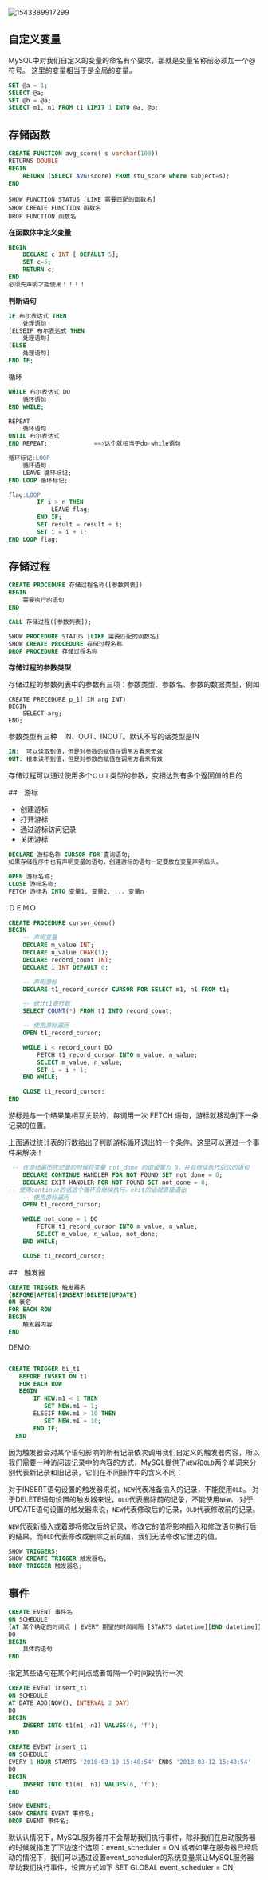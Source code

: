 ![1543389917299](/home/zview/.config/Typora/typora-user-images/1543389917299.png)

## 自定义变量

MySQL中对我们自定义的变量的命名有个要求，那就是变量名称前必须加一个@符号。
这里的变量相当于是全局的变量。

```SQL
SET @a = 1;
SELECT @a;
SET @b = @a;
SELECT m1, n1 FROM t1 LIMIT 1 INTO @a, @b;
```

## 存储函数

```SQL
CREATE FUNCTION avg_score( s varchar(100))
RETURNS DOUBLE
BEGIN
	RETURN (SELECT AVG(score) FROM stu_score where subject=s);
END
```

```
SHOW FUNCTION STATUS [LIKE 需要匹配的函数名]
SHOW CREATE FUNCTION 函数名
DROP FUNCTION 函数名
```

**在函数体中定义变量**

```SQL
BEGIN
	DECLARE c INT [ DEFAULT 5];
	SET c=5;
	RETURN c;
END
必须先声明才能使用！！！！
```

**判断语句**

```SQL
IF 布尔表达式 THEN 
    处理语句
[ELSEIF 布尔表达式 THEN
    处理语句]
[ELSE 
    处理语句]    
END IF;
```

循环

```SQL
WHILE 布尔表达式 DO
    循环语句
END WHILE;

REPEAT
    循环语句
UNTIL 布尔表达式 
END REPEAT;   			==>这个就相当于do-while语句

循环标记:LOOP
    循环语句
    LEAVE 循环标记;
END LOOP 循环标记;

flag:LOOP  
        IF i > n THEN
            LEAVE flag;
        END IF;
        SET result = result + i;
        SET i = i + 1;
END LOOP flag;
```

## 存储过程

```SQL
CREATE PROCEDURE 存储过程名称([参数列表])
BEGIN
    需要执行的语句
END  

CALL 存储过程([参数列表]);
```

```SQL
SHOW PROCEDURE STATUS [LIKE 需要匹配的函数名]
SHOW CREATE PROCEDURE 存储过程名称
DROP PROCEDURE 存储过程名称
```

**存储过程的参数类型**

存储过程的参数列表中的参数有三项：参数类型、参数名、参数的数据类型，例如

```
CREATE PRECEDURE p_1( IN arg INT)
BEGIN
    SELECT arg;
END;
```

参数类型有三种　IN、OUT、INOUT。默认不写的话类型是IN

```sql
IN:  可以读取到值，但是对参数的赋值在调用方看来无效
OUT: 根本读不到值，但是对参数的赋值在调用方看来有效
```

存储过程可以通过使用多个`ＯＵＴ`类型的参数，变相达到有多个返回值的目的

##　游标

- 创建游标
- 打开游标
- 通过游标访问记录
- 关闭游标

```sql
DECLARE 游标名称 CURSOR FOR 查询语句;
如果存储程序中也有声明变量的语句，创建游标的语句一定要放在变量声明后头。

OPEN 游标名称;
CLOSE 游标名称;
FETCH 游标名 INTO 变量1, 变量2, ... 变量n
```

ＤＥＭＯ

```SQL
CREATE PROCEDURE cursor_demo()
BEGIN
    -- 声明变量
    DECLARE m_value INT;
    DECLARE n_value CHAR(1);
    DECLARE record_count INT;
    DECLARE i INT DEFAULT 0;

    -- 声明游标
    DECLARE t1_record_cursor CURSOR FOR SELECT m1, n1 FROM t1; 

    -- 统计t1表行数
    SELECT COUNT(*) FROM t1 INTO record_count;

    -- 使用游标遍历
    OPEN t1_record_cursor;

    WHILE i < record_count DO
        FETCH t1_record_cursor INTO m_value, n_value;
        SELECT m_value, n_value;
        SET i = i + 1;
    END WHILE;

    CLOSE t1_record_cursor;
END
```

游标是与一个结果集相互关联的，每调用一次 FETCH 语句，游标就移动到下一条记录的位置。

上面通过统计表的行数给出了判断游标循环退出的一个条件。这里可以通过一个事件来解决！

```sql
 -- 在游标遍历完记录的时候将变量 not_done 的值设置为 0，并且继续执行后边的语句
    DECLARE CONTINUE HANDLER FOR NOT FOUND SET not_done = 0;  
    DECLARE EXIT HANDLER FOR NOT FOUND SET not_done = 0;  
-- 使用continue的话这个循环会继续执行，exit的话就直接退出	
    -- 使用游标遍历
    OPEN t1_record_cursor;

    WHILE not_done = 1 DO
        FETCH t1_record_cursor INTO m_value, n_value;
        SELECT m_value, n_value, not_done;
    END WHILE;

    CLOSE t1_record_cursor;
```

##　触发器

```sql
CREATE TRIGGER 触发器名
{BEFORE|AFTER}{INSERT|DELETE|UPDATE}
ON 表名
FOR EACH ROW 
BEGIN
    触发器内容
END
```

DEMO:

```SQL

CREATE TRIGGER bi_t1
   BEFORE INSERT ON t1
   FOR EACH ROW
   BEGIN
       IF NEW.m1 < 1 THEN
          SET NEW.m1 = 1;
       ELSEIF NEW.m1 > 10 THEN
          SET NEW.m1 = 10;
       END IF;
  END
```

因为触发器会对某个语句影响的所有记录依次调用我们自定义的触发器内容，所以我们需要一种访问该记录中的内容的方式，MySQL提供了`NEW`和`OLD`两个单词来分别代表新记录和旧记录，它们在不同操作中的含义不同：

对于INSERT语句设置的触发器来说，`NEW`代表准备插入的记录，不能使用`OLD`。
对于DELETE语句设置的触发器来说，`OLD`代表删除前的记录，不能使用`NEW`。
对于UPDATE语句设置的触发器来说，`NEW`代表修改后的记录，`OLD`代表修改前的记录。

`NEW`代表新插入或着即将修改后的记录，修改它的值将影响插入和修改语句执行后的结果，而`OLD`代表修改或删除之前的值，我们无法修改它里边的值。

```SQL
SHOW TRIGGERS;
SHOW CREATE TRIGGER 触发器名;
DROP TRIGGER 触发器名;
```

## 事件

```sql
CREATE EVENT 事件名
ON SCHEDULE
{AT 某个确定的时间点 | EVERY 期望的时间间隔 [STARTS datetime][END datetime]}
DO
BEGIN
    具体的语句
END
```

指定某些语句在某个时间点或者每隔一个时间段执行一次

```sql
CREATE EVENT insert_t1
ON SCHEDULE
AT DATE_ADD(NOW(), INTERVAL 2 DAY)
DO
BEGIN
    INSERT INTO t1(m1, n1) VALUES(6, 'f');
END
```

```sql
CREATE EVENT insert_t1
ON SCHEDULE
EVERY 1 HOUR STARTS '2018-03-10 15:48:54' ENDS '2018-03-12 15:48:54'
DO
BEGIN
    INSERT INTO t1(m1, n1) VALUES(6, 'f');
END
```

```sql
SHOW EVENTS;
SHOW CREATE EVENT 事件名;
DROP EVENT 事件名;
```

默认认情况下，MySQL服务器并不会帮助我们执行事件，除非我们在启动服务器的时候就指定了下边这个选项：event_scheduler = ON
或者如果在服务器已经启动的情况下，我们可以通过设置event_scheduler的系统变量来让MySQL服务器帮助我们执行事件，设置方式如下 SET GLOBAL event_scheduler = ON;